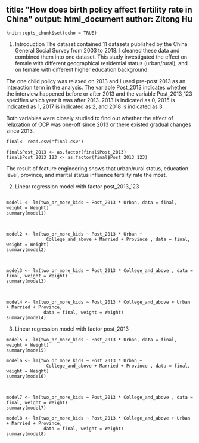 
title: "How does birth policy affect fertility rate in China"
output: html_document
author: Zitong Hu
---

```{r setup, include=FALSE}
knitr::opts_chunk$set(echo = TRUE)
```

1. Introduction
The dataset contained 11 datasets published by the China General Social Survey from 
2003 to 2018. I cleaned these data and combined them into one dataset. This study investigated the effect on female with different geographical residential status (urban/rural), and on female with different higher 
education background. 

The one child policy was relaxed on 2013 and I used pre-post 2013 as an interaction term in the analysis. The variable Post_2013 indicates whether the interview happened before or after 2013 and the variable Post_2013_123 specifies which year it was after 2013. 2013 is indicated as 0, 2015 is indicated as 1, 2017 is indicated as 2, and 2018 is indicated as 3.

Both variables were closely studied to find out whether the effect of relaxation of OCP was one-off since 2013 or there existed gradual changes since 2013. 

```{r}
final<- read.csv("final.csv")

final$Post_2013 <- as.factor(final$Post_2013)
final$Post_2013_123 <- as.factor(final$Post_2013_123)
```


The result of feature engineering shows that urban/rural status, education level, province, and marital status influence fertility rate the most. 


2. Linear regression model with factor post_2013_123
```{r}

model1 <- lm(two_or_more_kids ~ Post_2013 * Urban, data = final, weight = Weight)
summary(model1)



model2 <- lm(two_or_more_kids ~ Post_2013 * Urban + 
               College_and_above + Married + Province , data = final, weight = Weight)
summary(model2)



model3 <- lm(two_or_more_kids ~ Post_2013 * College_and_above , data = final, weight = Weight)
summary(model3)



model4 <- lm(two_or_more_kids ~ Post_2013 * College_and_above + Urban + Married + Province, 
              data = final, weight = Weight)
summary(model4)

```

3. Linear regression model with factor post_2013
```{r}
model5 <- lm(two_or_more_kids ~ Post_2013 * Urban, data = final, weight = Weight)
summary(model5)

model6 <- lm(two_or_more_kids ~ Post_2013 * Urban + 
               College_and_above + Married + Province , data = final, weight = Weight)
summary(model6)



model7 <- lm(two_or_more_kids ~ Post_2013 * College_and_above , data = final, weight = Weight)
summary(model7)

model8 <- lm(two_or_more_kids ~ Post_2013 * College_and_above + Urban + Married + Province, 
              data = final, weight = Weight)
summary(model8)

```

